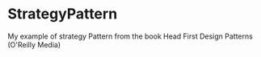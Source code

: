 # StrategyPattern
My example of strategy Pattern from the book Head First Design Patterns (O'Reilly Media)
